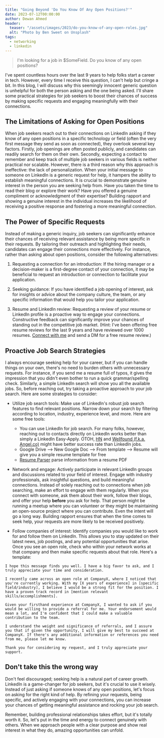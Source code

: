 ```yaml
---
title: "Going Beyond 'Do You Know Of Any Open Positions?'"
date: 2023-07-12T00:00:00
author: Dewan Ahmed
header:
  teaser: "/assets/images/2023/do-you-know-of-any-open-roles.jpg"
  alt: "Photo by Ben Sweet on Unsplash"
tags:
  - networking
  - linkedin
---
```


> I'm looking for a job in $SomeField. Do you know of any open positions?

I've spent countless hours over the last 9 years to help folks start a career in tech. However, every time I receive this question, I can't help but cringe a bit. In this blog, I will discuss why this seemingly innocent generic question is unhelpful for both the person asking and the one being asked. I'll share some practical strategies for job seekers to boost their chances of success by making specific requests and engaging meaningfully with their connections.

## The Limitations of Asking for Open Positions

When job seekers reach out to their connections on LinkedIn asking if they know of any open positions in a specific technology or field (often the very first message they send as soon as connected), they overlook several key factors. Firstly, job openings are often posted publicly, and candidates can readily search for them on their own. Secondly, expecting a contact to remember and keep track of multiple job seekers in various fields is neither practical nor scalable. However, there is a third reason why this approach is ineffective: the lack of personalization. When your initial message to someone on LinkedIn is a generic request for help, it hampers the ability to establish meaningful connections. It is crucial to demonstrate genuine interest in the person you are seeking help from. Have you taken the time to read their blog or explore their work? Have you offered a genuine compliment or acknowledgment of their expertise? Building rapport and showing a genuine interest in the individual increases the likelihood of receiving a positive response and fostering a more meaningful connection.

## The Power of Specific Requests

Instead of making a generic inquiry, job seekers can significantly enhance their chances of receiving relevant assistance by being more specific in their requests. By tailoring their outreach and highlighting their needs, candidates can engage their connections more effectively. For instance, rather than asking about open positions, consider the following alternatives:

1.  Requesting a connection for an introduction: If the hiring manager or a decision-maker is a first-degree contact of your connection, it may be beneficial to request an introduction or connection to facilitate your application.

2. Seeking guidance: If you have identified a job opening of interest, ask for insights or advice about the company culture, the team, or any specific information that would help you tailor your application.

3. Resume and LinkedIn review: Requesting a review of your resume or LinkedIn profile is a proactive way to engage your connections. Constructive feedback can significantly improve your chances of standing out in the competitive job market. (Hint: I've been offering free resume reviews for the last 9 years and have reviewed over 1000 resumes. [Connect with me](https://www.linkedin.com/in/diahmed/) and send a DM for a free resume review.)

## Proactive Job Search Strategies

I always encourage seeking help for your career, but if you can handle things on your own, there's no need to burden others with unnecessary requests. For instance, if you send me a resume full of typos, it gives the impression that you didn't even bother to run a quick grammar/spelling check. Similarly, a simple LinkedIn search will show you all the available jobs. So, before reaching out, try taking a proactive approach to your job search. Here are some strategies to consider:

- Utilize job search tools: Make use of LinkedIn's robust job search features to find relevant positions. Narrow down your search by filtering according to location, industry, experience level, and more. Here are some free tools:

  - You can use LinkedIn for job search. For many folks, however, reaching out to contacts directly on LinkedIn works better than simply a LinkedIn Easy-Apply. OTOH, [HN](https://news.ycombinator.com/jobs) and [Wellfound (f.k.a. Angel.co)](https://wellfound.com/jobs) might have better success rate than LinkedIn jobs.
  - Google Drive --> New Google Doc --> From template --> Resume will give you a simple resume template for free
  - [Resume Parser](https://www.open-resume.com/resume-parser) parse information from a resume PDF

- Network and engage: Actively participate in relevant LinkedIn groups and discussions related to your field of interest. Engage with industry professionals, ask insightful questions, and build meaningful connections. Instead of solely reaching out to connections when job searching, make an effort to engage with them regularly. When you connect with someone, ask them about their work, follow their blogs, and offer your help **before** you ask for help. That person might be running a meetup where you can volunteer or they might be maintaining an open-source project where you can contribute. Even the intent will go a long way. Building rapport ensures that when the time comes to seek help, your requests are more likely to be received positively.

- Follow companies of interest: Identify companies you would like to work for and follow them on LinkedIn. This allows you to stay updated on their latest news, job postings, and any potential opportunities that arise. Once you see an open role, check who within your network works at that company and then make specific requests about that role. Here's a template:

```
I hope this message finds you well. I have a big favor to ask, and I truly appreciate your time and consideration.

I recently came across an open role at CompanyX, where I noticed that you're currently working. With my [X years of experience] in [specific field/industry], I believe I would be a strong fit for the position. I have a proven track record in [mention relevant skills/accomplishments].

Given your firsthand experience at CompanyX, I wanted to ask if you would be willing to provide a referral for me. Your endorsement would mean a lot, and I'm confident that I could make a valuable contribution to the team.

I understand the weight and significance of referrals, and I assure you that if given the opportunity, I will give my best to succeed at CompanyX. If there's any additional information or references you need from me, please let me know.

Thank you for considering my request, and I truly appreciate your support.
```

## Don't take this the wrong way

Don't feel discouraged; seeking help is a natural part of career growth. LinkedIn is a game-changer for job seekers, but it's crucial to use it wisely. Instead of just asking if someone knows of any open positions, let's focus on asking for the right kind of help. By refining your requests, being specific, and actively engaging with your connections, you can increase your chances of getting meaningful assistance and rocking your job search.

Remember, building professional relationships takes effort, but it's totally worth it. So, let's put in the time and energy to connect genuinely with others. When we approach people with a clear purpose and show real interest in what they do, amazing opportunities can unfold.